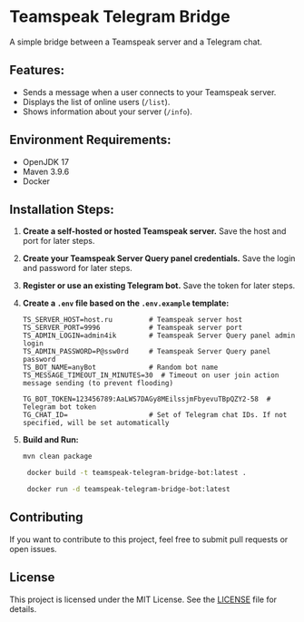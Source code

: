 # Teamspeak Telegram Bridge

A simple bridge between a Teamspeak server and a Telegram chat.

## Features:

- Sends a message when a user connects to your Teamspeak server.
- Displays the list of online users (`/list`).
- Shows information about your server (`/info`).

## Environment Requirements:

- OpenJDK 17
- Maven 3.9.6
- Docker

## Installation Steps:

1. **Create a self-hosted or hosted Teamspeak server.** Save the host and port for later steps.
2. **Create your Teamspeak Server Query panel credentials.** Save the login and password for later steps.
3. **Register or use an existing Telegram bot.** Save the token for later steps.
4. **Create a `.env` file based on the `.env.example` template:**

    ```properties
    TS_SERVER_HOST=host.ru         # Teamspeak server host
    TS_SERVER_PORT=9996            # Teamspeak server port
    TS_ADMIN_LOGIN=admin4ik        # Teamspeak Server Query panel admin login
    TS_ADMIN_PASSWORD=P@ssw0rd     # Teamspeak Server Query panel password
    TS_BOT_NAME=anyBot             # Random bot name
    TS_MESSAGE_TIMEOUT_IN_MINUTES=30  # Timeout on user join action message sending (to prevent flooding)
    
    TG_BOT_TOKEN=123456789:AaLWS7DAGy8MEilssjmFbyevuTBpQZY2-58  # Telegram bot token
    TG_CHAT_ID=                    # Set of Telegram chat IDs. If not specified, will be set automatically
    ```

5. **Build and Run:**
    ```bash
    mvn clean package
   ```
   ```bash
    docker build -t teamspeak-telegram-bridge-bot:latest .
   ```
   ```bash
    docker run -d teamspeak-telegram-bridge-bot:latest
    ```

## Contributing

If you want to contribute to this project, feel free to submit pull requests or open issues.

## License

This project is licensed under the MIT License. See the [LICENSE](LICENSE) file for details.